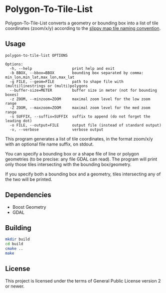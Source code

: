 # Polygon-To-Tile-List

Polygon-To-Tile-List converts a geometry or bounding box into a list of tile coordinates (zoom/x/y)
according to the [slippy map tile naming convention](https://wiki.openstreetmap.org/wiki/Slippy_map_tilenames).

## Usage

```
polygon-to-tile-list OPTIONS 

Options:
  -h, --help                  print help and exit
  -b BBOX, --bbox=BBOX        bounding box separated by comma: min_lon,min_lat,max_lon,max_lat
  -g FILE, --geom=FILE        path to shape file with (multi)linestrings or (multi)polygons
  --buffer-size=METER         buffer size in meter (not for bounding boxes)
  -z ZOOM, --minzoom=ZOOM     maximal zoom level for the low zoom range
  -Z ZOOM, --maxzoom=ZOOM     maximal zoom level for the med zoom range
  -s SUFFIX, --suffix=SUFFIX  suffix to append (do not forget the leading dot)
  -o FILE, --output=FILE      output file (instead of standard output)
  -v, --verbose               verbose output
```

This program generates a list of tile coordinates, in the format zoom/x/y with an optional file name suffix, on stdout.

You can specify a bounding box or a shape file of line or polygon geometries (to be precise: any file GDAL can read).
The program will print only those tiles intersecting with the bounding box/geometry.

If you specify both a bounding box and a geometry, tiles intersecting any of the two will be printed.

## Dependencies

* Boost Geometry
* GDAL

## Building

```sh
mkdir build
cd build
cmake ..
make
```

## License

This project is licensed under the terms of General Public License version 2 or newer.
